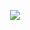 <p align="center">
  <a href="https://bartigorfs.pro">
    <img src="https://skillicons.dev/icons?i=python,js,ts,angular,nest,express,nodejs,sass,git,linux,postgres,mongodb,fastapi,heroku,jest,mysql,nextjs,prisma,react,reactivex,redux,webpack,docker,cs&perline=13&theme=light" />
  </a>
</p>
